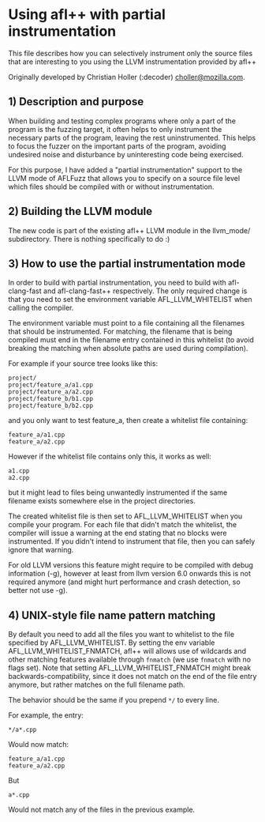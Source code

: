 # Using afl++ with partial instrumentation

  This file describes how you can selectively instrument only the source files
  that are interesting to you using the LLVM instrumentation provided by
  afl++

  Originally developed by Christian Holler (:decoder) <choller@mozilla.com>.

## 1) Description and purpose

When building and testing complex programs where only a part of the program is
the fuzzing target, it often helps to only instrument the necessary parts of
the program, leaving the rest uninstrumented. This helps to focus the fuzzer
on the important parts of the program, avoiding undesired noise and
disturbance by uninteresting code being exercised.

For this purpose, I have added a "partial instrumentation" support to the LLVM
mode of AFLFuzz that allows you to specify on a source file level which files
should be compiled with or without instrumentation.


## 2) Building the LLVM module

The new code is part of the existing afl++ LLVM module in the llvm_mode/
subdirectory. There is nothing specifically to do :)


## 3) How to use the partial instrumentation mode

In order to build with partial instrumentation, you need to build with
afl-clang-fast and afl-clang-fast++ respectively. The only required change is
that you need to set the environment variable AFL_LLVM_WHITELIST when calling
the compiler.

The environment variable must point to a file containing all the filenames
that should be instrumented. For matching, the filename that is being compiled
must end in the filename entry contained in this whitelist (to avoid breaking
the matching when absolute paths are used during compilation).

For example if your source tree looks like this:

```
project/
project/feature_a/a1.cpp
project/feature_a/a2.cpp
project/feature_b/b1.cpp
project/feature_b/b2.cpp
```

and you only want to test feature_a, then create a whitelist file containing:

```
feature_a/a1.cpp
feature_a/a2.cpp
```

However if the whitelist file contains only this, it works as well:

```
a1.cpp
a2.cpp
```

but it might lead to files being unwantedly instrumented if the same filename
exists somewhere else in the project directories.

The created whitelist file is then set to AFL_LLVM_WHITELIST when you compile
your program. For each file that didn't match the whitelist, the compiler will
issue a warning at the end stating that no blocks were instrumented. If you
didn't intend to instrument that file, then you can safely ignore that warning.

For old LLVM versions this feature might require to be compiled with debug
information (-g), however at least from llvm version 6.0 onwards this is not
required anymore (and might hurt performance and crash detection, so better not
use -g).

## 4) UNIX-style file name pattern matching
By default you need to add all the files you want to whitelist to the file
specified by AFL_LLVM_WHITELIST. By setting the env variable
AFL_LLVM_WHITELIST_FNMATCH,  afl++ will allows use of wildcards and other
matching features available through `fnmatch` (we use `fnmatch` with no flags
set). Note that setting AFL_LLVM_WHITELIST_FNMATCH might
break backwards-compatibility, since it does not match on the end of the file
entry anymore, but rather matches on the full filename path.

The behavior should be the same if you prepend `*/` to every line.

For example, the entry:
```
*/a*.cpp
```

Would now match:
```
feature_a/a1.cpp
feature_a/a2.cpp
```

But
```
a*.cpp
```

Would not match any of the files in the previous example.
